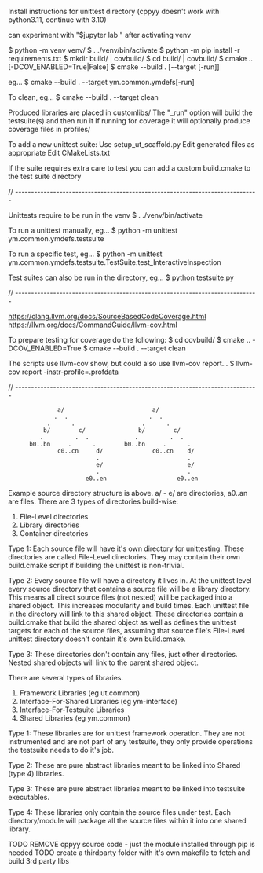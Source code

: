 Install instructions for unittest directory
(cppyy doesn't work with python3.11, continue with 3.10)

can experiment with "$jupyter lab <name-of-file>" after activating venv

$ python -m venv venv/
$ . ./venv/bin/activate
$ python -m pip install -r requirements.txt
$ mkdir build/ | covbuild/
$ cd build/ | covbuild/
$ cmake .. [-DCOV_ENABLED=True|False]
$ cmake --build . [--target <suite-name>[-run]]

eg...
$ cmake --build . --target ym.common.ymdefs[-run]

To clean, eg...
$ cmake --build . --target clean

Produced libraries are placed in customlibs/
The "_run" option will build the testsuite(s) and then run it
If running for coverage it will optionally produce coverage files in profiles/

To add a new unittest suite:
Use setup_ut_scaffold.py
Edit generated files as appropriate
Edit CMakeLists.txt

If the suite requires extra care to test you can add a custom build.cmake to the test suite directory

// -----------------------------------------------------------------------------

Unittests require to be run in the venv
$ . ./venv/bin/activate

To run a unittest manually, eg...
$ python -m unittest ym.common.ymdefs.testsuite

To run a specific test, eg...
$ python -m unittest ym.common.ymdefs.testsuite.TestSuite.test_InteractiveInspection

Test suites can also be run in the directory, eg...
$ python testsuite.py

// -----------------------------------------------------------------------------

<https://clang.llvm.org/docs/SourceBasedCodeCoverage.html>
<https://llvm.org/docs/CommandGuide/llvm-cov.html>

To prepare testing for coverage do the following:
$ cd covbuild/
$ cmake .. -DCOV_ENABLED=True
$ cmake --build . --target clean

The scripts use llvm-cov show, but could also use llvm-cov report...
$ llvm-cov report <desired-obj-file> -instr-profile=<testsuite>.profdata

// -----------------------------------------------------------------------------

                  a/                         a/
                 .  .                       .  .
               .      .                   .      .
              b/        c/               b/        c/
             .         .  .             .         .  .
          b0..bn     .      .        b0..bn     .      .
                  c0..cn     d/              c0..cn    d/
                             .                         .
                             e/                        e/
                             .                         .
                          e0..en                    e0..en

Example source directory structure is above. a/ - e/ are directories, a0..an are files.
There are 3 types of directories build-wise:
   1) File-Level directories
   2) Library    directories
   3) Container  directories

Type 1:
   Each source file will have it's own directory for unittesting. These directories
      are called File-Level directories. They may contain their own build.cmake
      script if building the unittest is non-trivial.

Type 2:
   Every source file will have a directory it lives in. At the unittest level every
      source directory that contains a source file will be a library directory. This
      means all direct source files (not nested) will be packaged into a shared object.
      This increases modularity and build times. Each unittest file in the directory
      will link to this shared object.
   These directories contain a build.cmake that build the shared object as well as
      defines the unittest targets for each of the source files, assuming that source
      file's File-Level unittest directory doesn't contain it's own build.cmake.

Type 3:
   These directories don't contain any files, just other directories. Nested shared
      objects will link to the parent shared object.

There are several types of libraries.
   1) Framework               Libraries (eg ut.common)
   2) Interface-For-Shared    Libraries (eg ym-interface)
   3) Interface-For-Testsuite Libraries
   4) Shared                  Libraries (eg ym.common)

Type 1:
   These libraries are for unittest framework operation. They are not instrumented and
   are not part of any testsuite, they only provide operations the testsuite needs to
   do it's job.

Type 2:
   These are pure abstract libraries meant to be linked into Shared (type 4) libraries.

Type 3:
   These are pure abstract libraries meant to be linked into testsuite executables.

Type 4:
   These libraries only contain the source files under test. Each directory/module will
   package all the source files within it into one shared library.

TODO REMOVE cppyy source code - just the module installed through pip is needed
TODO create a thirdparty folder with it's own makefile to fetch and build 3rd party libs
